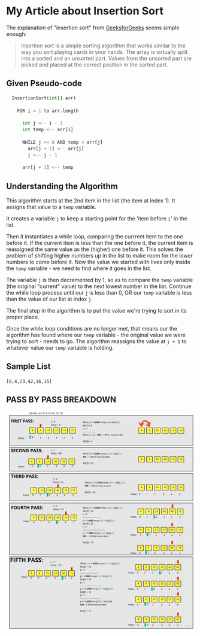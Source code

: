 # My Article about Insertion Sort

The explanation of "insertion sort" from [GeeksforGeeks](geeksforgeeks.org/insertion-sort/) seems simple enough:

> Insertion sort is a simple sorting algorithm that works similar to the way you sort playing cards in your hands. The array is virtually split into a sorted and an unsorted part. Values from the unsorted part are picked and placed at the correct position in the sorted part.

## Given Pseudo-code

```Python
  InsertionSort(int[] arr)

    FOR i = 1 to arr.length

      int j <-- i - 1
      int temp <-- arr[i]

      WHILE j >= 0 AND temp < arr[j]
        arr[j + 1] <-- arr[j]
        j <-- j - 1

      arr[j + 1] <-- temp
```

## Understanding the Algorithm

This algorithm starts at the 2nd item in the list (the item at index 1). It assigns that value to a `temp` variable.

It creates a variable `j` to keep a starting point for the 'item before `i`' in the list.

Then it instantiates a while loop, comparing the currrent item to the one before it. If the current item is less than the one before it, the current item is reassigned the same value as the (higher) one before it. This solves the problem of shifting higher numbers up in the list to make room for the lower numbers to come before it. Now the value we started with lives only inside the `temp` variable - we need to find where it goes in the list.

The variable `j` is then decremented by 1, so as to compare the `temp` variable (the original "current" value) to the next lowest number in the list. Continue the while loop process until our `j` is less than 0, OR our `temp` variable is less than the value of our list at index `j`.

The final step in the algorithm is to put the value we're trying to sort in its proper place.

Once the while loop conditions are no longer met, that means our the algorithm has found where our `temp` variable - the original value we were trying to sort - needs to go. The algorithm reassigns the value at `j + 1` to whatever value our `temp` variable is holding.

## Sample List

`[8,4,23,42,16,15]`

## PASS BY PASS BREAKDOWN

![insertion process step-by-step](insertion_sort.jpg)
